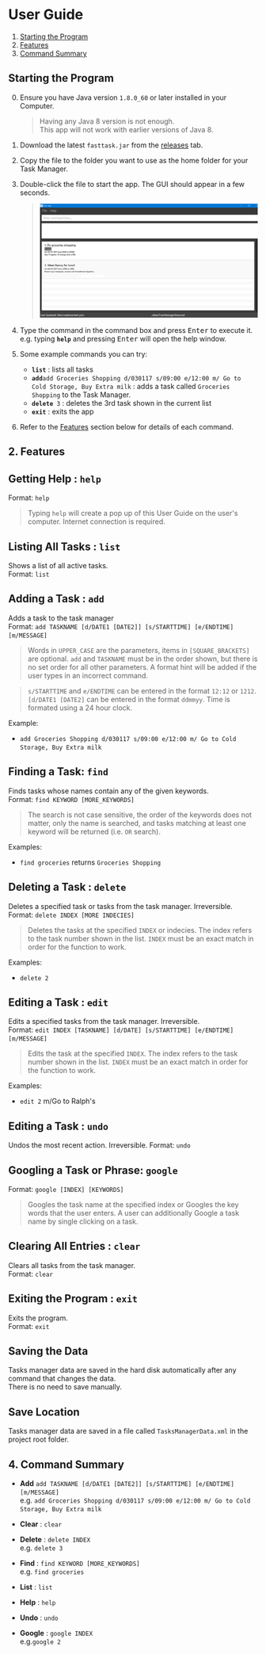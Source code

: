 # User Guide

1. [Starting the Program](#quick-start)
2. [Features](#features)
3. [Command Summary](#command-summary)

## Starting the Program

0. Ensure you have Java version `1.8.0_60` or later installed in your Computer.<br>

   > Having any Java 8 version is not enough. <br>
   > This app will not work with earlier versions of Java 8.

1. Download the latest `fasttask.jar` from the [releases](../../../releases) tab.
2. Copy the file to the folder you want to use as the home folder for your Task Manager.
3. Double-click the file to start the app. The GUI should appear in a few seconds.
   > <img src="images/Ui.png" width="600">
4. Type the command in the command box and press <kbd>Enter</kbd> to execute it. <br>
   e.g. typing **`help`** and pressing <kbd>Enter</kbd> will open the help window.
5. Some example commands you can try:
   * **`list`** : lists all tasks
   * **`add`**`add Groceries Shopping d/030117 s/09:00 e/12:00 m/ Go to Cold Storage, Buy Extra milk` :
     adds a task called `Groceries Shopping` to the Task Manager.
   * **`delete`**` 3` : deletes the 3rd task shown in the current list
   * **`exit`** : exits the app
6. Refer to the [Features](#features) section below for details of each command.<br>


## 2. Features

## Getting Help : `help`
Format: `help`

> Typing `help` will create a pop up of this User Guide on the user's computer. Internet connection is required. 

## Listing All Tasks : `list`
Shows a list of all active tasks.<br>
Format: `list`
 
## Adding a Task : `add`
Adds a task to the task manager<br>
Format: `add TASKNAME [d/DATE1 [DATE2]] [s/STARTTIME] [e/ENDTIME] [m/MESSAGE]` 
 
> Words in `UPPER_CASE` are the parameters, items in `[SQUARE_BRACKETS]` are optional. 
> `add` and `TASKNAME` must be in the order shown, but there is no set order for all other parameters.
> A format hint will be added if the user types in an incorrect command. 

> `s/STARTTIME` and `e/ENDTIME` can be entered in the format `12:12` or `1212`. `[d/DATE1 [DATE2]` can be entered in the format `ddmmyy`. Time is formated using a 24 hour clock. 

Example: 
* `add Groceries Shopping d/030117 s/09:00 e/12:00 m/ Go to Cold Storage, Buy Extra milk`

## Finding a Task: `find`
Finds tasks whose names contain any of the given keywords.<br>
Format: `find KEYWORD [MORE_KEYWORDS]`

> The search is not case sensitive, the order of the keywords does not matter, only the name is searched, 
and tasks matching at least one keyword will be returned (i.e. `OR` search).

Examples: 
* `find groceries` returns `Groceries Shopping`

## Deleting a Task : `delete`
Deletes a specified task or tasks from the task manager. Irreversible.<br>
Format: `delete INDEX [MORE INDECIES]`

> Deletes the tasks at the specified `INDEX` or indecies. 
  The index refers to the task number shown in the list. 
  `INDEX` must be an exact match in order for the function to work.

Examples: 
* `delete 2`<br>
  
## Editing a Task : `edit`
Edits a specified tasks from the task manager. Irreversible.<br>
Format: `edit INDEX [TASKNAME] [d/DATE] [s/STARTTIME] [e/ENDTIME] [m/MESSAGE]`

> Edits the task at the specified `INDEX`. The index refers to the 
task number shown in the list. `INDEX` must be an exact match in order 
for the function to work.

Examples: 
* `edit 2` m/Go to Ralph's

## Editing a Task : `undo`
Undos the most recent action. Irreversible.
Format: `undo`

## Googling a Task or Phrase: `google` 
Format: `google [INDEX] [KEYWORDS]`
> Googles the task name at the specified index or Googles the key words that the user enters. A user can additionally Google a task name by single clicking on a task.

## Clearing All Entries : `clear`
Clears all tasks from the task manager.<br>
Format: `clear`  

## Exiting the Program : `exit`
Exits the program.<br>
Format: `exit`  

## Saving the Data 
Tasks manager data are saved in the hard disk automatically after any command that changes the data.<br>
There is no need to save manually.

## Save Location
Tasks manager data are saved in a file called `TasksManagerData.xml` in the project root folder.

## 4. Command Summary

* **Add**  `add TASKNAME [d/DATE1 [DATE2]] [s/STARTTIME] [e/ENDTIME] [m/MESSAGE]` <br>
  e.g. `add Groceries Shopping d/030117 s/09:00 e/12:00 m/ Go to Cold Storage, Buy Extra milk`

* **Clear** : `clear`

* **Delete** : `delete INDEX` <br>
   e.g. `delete 3`

* **Find** : `find KEYWORD [MORE_KEYWORDS]` <br>
  e.g. `find groceries`

* **List** : `list` <br>

* **Help** : `help` <br>

* **Undo** : `undo` <br>

* **Google** : `google INDEX` <br>
  e.g.`google 2`
